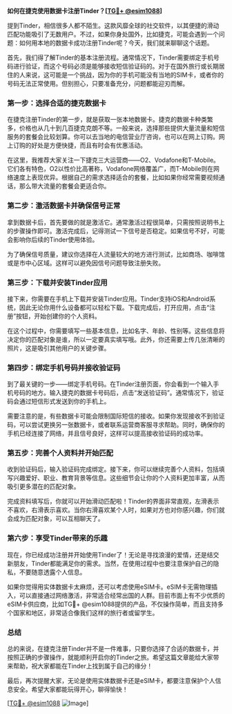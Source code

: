 **如何在捷克使用数据卡注册Tinder？[[TG💪+ @esim1088](https://t.me/s/esim1088)]**

提到Tinder，相信很多人都不陌生。这款风靡全球的社交软件，以其便捷的滑动匹配功能吸引了无数用户。不过，如果你身处国外，比如捷克，可能会遇到一个问题：如何用本地的数据卡成功注册Tinder呢？今天，我们就来聊聊这个话题。

首先，我们得了解Tinder的基本注册流程。通常情况下，Tinder需要绑定手机号码进行验证，而这个号码必须是能够接收短信验证码的。对于在国外旅行或长期居住的人来说，这可能是一个挑战，因为你的手机可能没有当地的SIM卡，或者你的号码无法正常使用。但别担心，只要准备充分，问题都能迎刃而解。

### **第一步：选择合适的捷克数据卡**

在捷克注册Tinder的第一步，就是获取一张本地数据卡。捷克的数据卡种类繁多，价格也从几十到几百捷克克朗不等。一般来说，选择那些提供大量流量和短信服务的套餐会比较划算。你可以去当地的电信营业厅咨询，也可以在网上订购。网上订购的好处是方便快捷，而且有时会有优惠活动。

在这里，我推荐大家关注一下捷克三大运营商——O2、Vodafone和T-Mobile。它们各有特色，O2以性价比高著称，Vodafone网络覆盖广，而T-Mobile则在网络速度上表现优异。根据自己的需求选择适合的套餐，比如如果你经常需要视频通话，那么带大流量的套餐会更适合你。

### **第二步：激活数据卡并确保信号正常**

拿到数据卡后，首先要做的就是激活它。通常激活过程很简单，只需按照说明书上的步骤操作即可。激活完成后，记得测试一下信号是否稳定。如果信号不好，可能会影响你后续的Tinder使用体验。

为了确保信号质量，建议你选择在人流量较大的地方进行测试，比如商场、咖啡馆或是市中心区域。这样可以避免因信号问题导致注册失败。

### **第三步：下载并安装Tinder应用**

接下来，你需要在手机上下载并安装Tinder应用。Tinder支持iOS和Android系统，因此无论你用什么设备都可以轻松下载。下载完成后，打开应用，点击“注册”按钮，开始创建你的个人资料。

在这个过程中，你需要填写一些基本信息，比如名字、年龄、性别等。这些信息将决定你的匹配对象是谁，所以一定要真实填写哦。此外，你还需要上传几张清晰的照片，这是吸引其他用户的关键步骤。

### **第四步：绑定手机号码并接收验证码**

到了最关键的一步——绑定手机号码。在Tinder注册页面，你会看到一个输入手机号码的地方。输入捷克的数据卡号码后，点击“发送验证码”。通常情况下，验证码会通过短信形式发送到你的手机上。

需要注意的是，有些数据卡可能会限制国际短信的接收。如果你发现接收不到验证码，可以尝试更换另一张数据卡，或者联系运营商客服寻求帮助。同时，确保你的手机已经连接了网络，并且信号良好，这样可以提高接收验证码的成功率。

### **第五步：完善个人资料并开始匹配**

收到验证码后，输入验证码完成绑定。接下来，你可以继续完善个人资料，包括填写兴趣爱好、职业、教育背景等信息。这些细节会让你的个人资料更加丰富，从而吸引更多潜在的匹配对象。

完成资料填写后，你就可以开始滑动匹配啦！Tinder的界面非常直观，左滑表示不喜欢，右滑表示喜欢。当你右滑喜欢某个人时，如果对方也对你感兴趣，你们就会成为匹配对象，可以互相聊天了。

### **第六步：享受Tinder带来的乐趣**

现在，你已经成功注册并开始使用Tinder了！无论是寻找浪漫的爱情，还是结交新朋友，Tinder都能满足你的需求。当然，在使用过程中也要注意保护自己的隐私，不要随意透露个人信息。

如果你觉得用实体数据卡太麻烦，还可以考虑使用eSIM卡。eSIM卡无需物理插入，可以直接通过网络激活，非常适合经常出国的人群。目前市面上有不少优质的eSIM卡供应商，比如TG💪+ @esim1088提供的产品，不仅操作简单，而且支持多个国家和地区，非常适合像我们这样的旅行者或留学生。

### **总结**

总的来说，在捷克注册Tinder并不是一件难事，只要你选择了合适的数据卡，并按照正确的步骤操作，就能顺利开启你的Tinder之旅。希望这篇文章能给大家带来帮助，祝大家都能在Tinder上找到属于自己的缘分！

最后，再次提醒大家，无论是使用实体数据卡还是eSIM卡，都要注意保护个人信息安全。希望大家都能玩得开心，聊得愉快！

[[TG💪+ @esim1088](https://t.me/s/esim1088) ![Image](https://i.postimg.cc/4NQfJmqS/Snipaste-2025-05-13-00-14-12.png)]